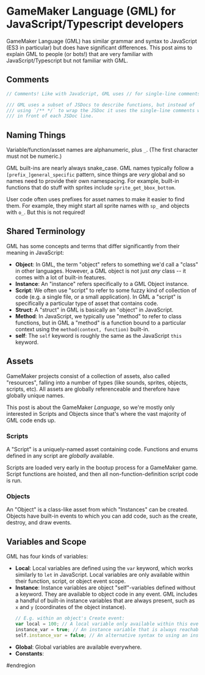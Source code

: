 # GameMaker Language (GML) for JavaScript/Typescript developers

GameMaker Language (GML) has similar grammar and syntax to JavaScript (ES3 in particular) but does have significant differences. This post aims to explain GML to people (or bots!) that are very familiar with JavaScript/Typescript but not familiar with GML.

## Comments

```js
// Comments! Like with JavaScript, GML uses // for single-line comments and wraps multiline-comments in /* */ pairs

/// GML uses a subset of JSDocs to describe functions, but instead of
/// using `/** */` to wrap the JSDoc it uses the single-line comments with `///`
/// in front of each JSDoc line.
```

## Naming Things

Variable/function/asset names are alphanumeric, plus `_`. (The first character must not be numeric.)

GML built-ins are nearly always snake_case. GML names typically follow a `[prefix_]general_specific` pattern, since things are *very* global and so names need to provide their own namespacing. For example, built-in functions that do stuff with sprites include `sprite_get_bbox_bottom`.

User code often uses prefixes for asset names to make it easier to find them. For example, they might start all sprite names with `sp_` and objects with `o_`. But this is not required!

## Shared Terminology

GML has some concepts and terms that differ significantly from their meaning in JavaScript:

- **Object**: In GML, the term "object" refers to something we'd call a "class" in other languages. However, a GML object is not just *any* class -- it comes with a lot of built-in features.
- **Instance**: An "instance" refers specifically to a GML Object instance.
- **Script**: We often use "script" to refer to some fuzzy kind of collection of code (e.g. a single file, or a small application). In GML a "script" is specifically a particular type of asset that contains code.
- **Struct**: A "struct" in GML is basically an "object" in JavaScript.
- **Method**: In JavaScript, we typically use "method" to refer to class functions, but in GML a "method" is a function bound to a particular context using the `method(context, function)` built-in.
- **self**: The `self` keyword is roughly the same as the JavaScript `this` keyword.

## Assets

GameMaker projects consist of a collection of assets, also called "resources", falling into a number of types (like sounds, sprites, objects, scripts, etc). All assets are globally referenceable and therefore have globally unique names.

This post is about the GameMaker *Language*, so we're mostly only interested in Scripts and Objects since that's where the vast majority of GML code ends up.

### Scripts

A "Script" is a uniquely-named asset containing code. Functions and enums defined in any script are *globally* available.

Scripts are loaded very early in the bootup process for a GameMaker game. Script functions are hoisted, and then all non-function-definition script code is run.

### Objects

An "Object" is a class-like asset from which "Instances" can be created. Objects have built-in events to which you can add code, such as the create, destroy, and draw events.

## Variables and Scope

GML has four kinds of variables:

- **Local**: Local variables are defined using the `var` keyword, which works similarly to `let` in JavaScript. Local variables are only available within their function, script, or object event scope.
- **Instance**: Instance variables are object "self"-variables defined without a keyword. They are available to object code in any event. GML includes a handful of built-in instance variables that are always present, such as `x` and `y` (coordinates of the object instance).
	```js
	// E.g. within an object's Create event:
	var local = 100; // A local variable only available within this event
	instance_var = true; // An instance variable that is always reachable on the instance
	self.instance_var = false; // An alternative syntax to using an instance variable -- the `self` is implicit if not specified.
	```
- **Global**: Global variables are available everywhere. 
- **Constants**: 

#endregion